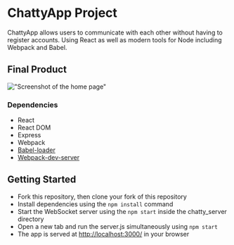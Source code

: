 # ChattyApp Project

ChattyApp allows users to communicate with each other without having to register accounts. Using React as well as modern tools for Node including Webpack and Babel.

## Final Product 

!["Screenshot of the home page"](https://github.com/itsalysialynn/ChattyApp/blob/master/images/home_page.png)

### Dependencies

-  React
-  React DOM
-  Express
-  Webpack
-  [Babel-loader](https://github.com/babel/babel-loader)
-  [Webpack-dev-server](https://github.com/webpack/webpack-dev-server)

## Getting Started

- Fork this repository, then clone your fork of this repository
- Install dependencies using the `npm install` command
- Start the WebSocket server using the `npm start` inside the chatty_server directory
- Open a new tab and run the server.js simultaneously using `npm start` 
- The app is served at <http://localhost:3000/> in your browser  
